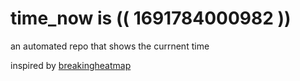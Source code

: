 # time_now is (( 1691784000982 ))

an automated repo that shows the currnent time

inspired by [breakingheatmap](https://github.com/breakingheatmap/breakingheatmap)
